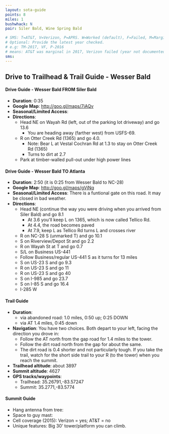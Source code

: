 ```yaml
---
layout: sota-guide
points: 8
miles: 1
bushwhack: N
pair: Siler Bald, Wine Spring Bald

# SMS: T=AT&T, V=Verizon, P=APRS. W=Worked (default), F=Failed, M=Marginal (some failed).
# Optional: Provide the latest year checked.
# e.g: TM-2017, VF, P-2016
# means: AT&T was marginal in 2017, Verizon failed (year not documented), APRS worked in 2016.
sms: 
---
```

Drive to Trailhead & Trail Guide - Wesser Bald
--------------------------------------------------------
#### Drive Guide - Wesser Bald FROM Siler Bald

* **Duration**: 0:35
* **Google Map**: http://goo.gl/maps/7iAQv
* **Seasonal/Limited Access**:
* **Directions**:
    * Head NE on Wayah Rd (left, out of the parking lot driveway) and go 13.6
        * You are heading away (farther west) from USFS-69.
    * R on Otter Creek Rd (1365) and go 4.0.
        * Note: Bear L at Vestal Cochran Rd at 1.3 to stay on Otter Creek Rd (1365)
        * Turns to dirt at 2.7
    * Park at timber-walled pull-out under high power lines

#### Drive Guide - Wesser Bald TO Atlanta

* **Duration**: 2:50 (it is 0:25 from Wesser Bald to NC-28)
* **Google Map**: http://goo.gl/maps/gVjNq
* **Seasonal/Limited Access**: There is a funtional gate on this road. It may be closed in bad weather.
* **Directions**: 
    * Head NE (continue the way you were driving when you arrived from Siler Bald) and go 8.1
        * At 3.6 you'll keep L on 1365, which is now called Tellico Rd.
        * At 4.4, the road becomes paved
        * At 7.9, keep L as Tellico Rd turns L and crosses river
    * R on NC-28 S (unmarked T) and go 10.1
    * S on Riverview/Depot St and go 2.2
    * R on Wayah St at T and go 0.7
    * S/L on Business US-441
    * Follow Business/regular US-441 S as it turns for 13 miles
    * S on US-23 S and go 9.3
    * R on US-23 S and go 11
    * R on US-23 S and go 40
    * S on I-985 and go 23.7
    * S on I-85 S and go 16.4
    * I-285 W

#### Trail Guide

* **Duration**: 
    * via abandoned road: 1.0 miles, 0:50 up; 0:25 DOWN
    * via AT 1.4 miles, 0:45 down
* **Navigation**: You have two choices.  Both depart to your left, facing the direction you drove in:
    * Follow the AT north from the gap road for 1.4 miles to the tower.
    * Follow the dirt road north from the gap for about the same.
    * The dirt road is 0.4 shorter and not particularly tough.  If you take the trail, watch for the short side trail to your R (to the tower) when you reach the summit.
* **Trailhead altitude**: about 3897
* **Summit altitude**: 4627
* **GPS tracks/waypoints**:
    * Trailhead: 35.26791,-83.57247
    * Summit: 35.2771,-83.5774

#### Summit Guide

* Hang antenna from tree:
* Space to guy mast:
* Cell coverage (2015): Verizon = yes; AT&T = no
* Unique features: Big 30' tower/platform you can climb.
